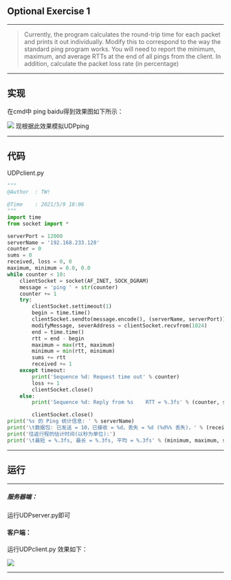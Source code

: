 ﻿## Optional Exercise 1
---

>Currently, the program calculates the round-trip time for each packet and prints it out individually. 
Modify this to correspond to the way the standard ping program works. You will need to report 
the minimum, maximum, and average RTTs at the end of all pings from the client. In addition, 
calculate the packet loss rate (in percentage)

 

---


## 实现
在cmd中 ping baidu得到效果图如下所示：

![](https://img-blog.csdnimg.cn/20210516152536874.png)
现根据此效果模拟UDPping

---


## 代码
UDPclient.py

```python
"""
@Author  : TW!

@Time    : 2021/5/9 18:06
"""
import time
from socket import *

serverPort = 12000
serverName = '192.168.233.128'
counter = 0
sums = 0
received, loss = 0, 0
maximum, minimum = 0.0, 0.0
while counter < 10:
    clientSocket = socket(AF_INET, SOCK_DGRAM)
    message = 'ping ' + str(counter)
    counter += 1
    try:
        clientSocket.settimeout(1)
        begin = time.time()
        clientSocket.sendto(message.encode(), (serverName, serverPort))
        modifyMessage, severAddress = clientSocket.recvfrom(1024)
        end = time.time()
        rtt = end - begin
        maximum = max(rtt, maximum)
        minimum = min(rtt, minimum)
        sums += rtt
        received += 1
    except timeout:
        print('Sequence %d: Request time out' % counter)
        loss += 1
        clientSocket.close()
    else:
        print('Sequence %d: Reply from %s    RTT = %.3fs' % (counter, serverName, rtt))

        clientSocket.close()
print('%s 的 Ping 统计信息: ' % serverName)
print('\t数据包: 已发送 = 10，已接收 = %d，丢失 = %d (%d%% 丢失)，' % (received, loss, loss / 10 * 100))
print('往返行程的估计时间(以秒为单位):')
print('\t最短 = %.3fs, 最长 = %.3fs, 平均 = %.3fs' % (minimum, maximum, sums / received))

```

---



## 运行
---
##### 服务器端：
运行UDPserver.py即可
#### 客户端：
运行UDPclient.py
效果如下：

![](https://img-blog.csdnimg.cn/20210516152409958.png)


---

